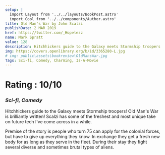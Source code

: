 ```yaml
---
setup: |
  import Layout from '../../layouts/BookPost.astro'
  import Cool from '../../components/Author.astro'
title: Old Man's War by John Scalzi
publishDate: 2 MAR 2019
href: https://twitter.com/_Hopelezz
name: Mark Spratt
value: 128
description: Hitchhickers guide to the Galaxy meets Stormship troopers!
img: https://covers.openlibrary.org/b/id/3365280-L.jpg
# img: public\assets\bookreview\OldMansWar.jpg
Tags: Sci-fi, Comedy, Charming, Is-A-Movie
---
```


# Rating : 10/10

### _Sci-fi, Comedy_

Hitchhickers guide to the Galaxy meets Stormship troopers! Old Man's War is brilliantly written! Scalzi has some of the freshest and most unique take on future tech I've come across in a while.

Premise of the story is people who turn 75 can apply for the colonial forces, but have to give up everything they know. In exchange they get a fresh new body for as long as they serve in the fleet. During their stay they fight several diverse and sometimes brutal types of aliens.